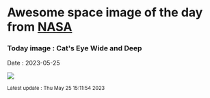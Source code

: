 
# Awesome space image of the day from [NASA](https://api.nasa.gov/)

### Today image : Cat's Eye Wide and Deep
Date : 2023-05-25

![](https://apod.nasa.gov/apod/image/2305/NGC6543_wide1024.jpg)

<small>Latest update : Thu May 25 15:11:54 2023</small>
        